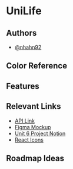 # UniLife

## Authors

- [@nhahn92](https://github.com/nhahn92)

## Color Reference

## Features

## Relevant Links
- [API Link](https://unilife-server.herokuapp.com)
- [Figma Mockup](https://www.figma.com/file/Sn5caRds8rHtoOq6sLfrc0/UniLife-(Updated)?node-id=0-1&t=xgk1J9aypfbpT3Ap-0) 
- [Unit 6 Project Notion](https://mimodocs.notion.site/UniLife-Project-Setup-e2321d10b819455fadf3dd099ffbd4fa)
- [React Icons](https://react-icons.github.io/react-icons/)

## Roadmap Ideas